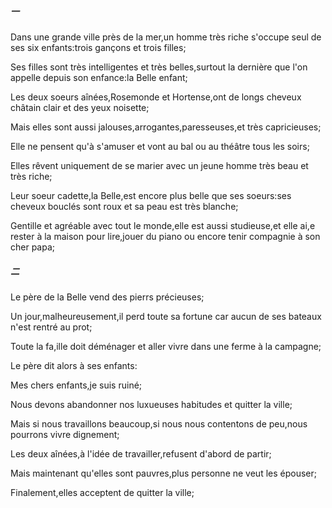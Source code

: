 ##### 一
Dans une grande ville près de la mer,un homme très riche s'occupe seul de ses six enfants:trois gançons et trois filles;

Ses filles sont très intelligentes et très belles,surtout la dernière que l'on appelle depuis son enfance:la Belle enfant;

Les deux soeurs aînées,Rosemonde et Hortense,ont de longs cheveux châtain clair et des yeux noisette;

Mais elles sont aussi jalouses,arrogantes,paresseuses,et très capricieuses;

Elle ne pensent qu'à s'amuser et vont au bal ou au théâtre tous les soirs;

Elles rêvent uniquement de se marier avec un jeune homme très beau et très riche;

Leur soeur cadette,la Belle,est encore plus belle que ses soeurs:ses cheveux bouclés sont roux et sa peau est très blanche;

Gentille et agréable avec tout le monde,elle est aussi studieuse,et elle ai,e rester à la maison pour lire,jouer du piano ou encore tenir compagnie à son cher papa;


##### 二
Le père de la Belle vend des pierrs précieuses;

Un jour,malheureusement,il perd toute sa fortune car aucun de ses bateaux n'est rentré au prot;

Toute la fa,ille doit déménager et aller vivre dans une ferme à la campagne;

Le père dit alors à ses enfants:

Mes chers enfants,je suis ruiné;

Nous devons abandonner nos luxueuses habitudes et quitter la ville;

Mais si nous travaillons beaucoup,si nous nous contentons de peu,nous pourrons vivre dignement;

Les deux aînées,à l'idée de travailler,refusent d'abord de partir;

Mais maintenant qu'elles sont pauvres,plus personne ne veut les épouser;

Finalement,elles acceptent de quitter la ville;
